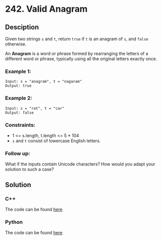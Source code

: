 # 242. Valid Anagram

## Desciption
Given two strings `s` and `t`, return `true` if `t` is an anagram of `s`, and `false` otherwise.

An **Anagram** is a word or phrase formed by rearranging the letters of a different word or phrase, typically using all the original letters exactly once.

### Example 1:
```
Input: s = "anagram", t = "nagaram"
Output: true
```

### Example 2:
```
Input: s = "rat", t = "car"
Output: false
```

### Constraints: 
* 1 <= s.length, t.length <= 5 * 104
* `s` and `t` consist of lowercase English letters.

### Follow up: 
What if the inputs contain Unicode characters? How would you adapt your solution to such a case?

## Solution 
### C++
The code can be found [here](https://github.com/yuezhezhang/LeetCode/blob/main/cpp_ws/src/242_valid_anagram.cpp)
### Python
The code can be found [here](https://github.com/yuezhezhang/LeetCode/blob/main/python_ws/242_valid_anagram.py) 